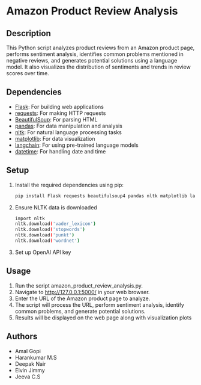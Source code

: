 # Amazon Product Review Analysis

## Description
This Python script analyzes product reviews from an Amazon product page, performs sentiment analysis, identifies common problems mentioned in negative reviews, and generates potential solutions using a language model. It also visualizes the distribution of sentiments and trends in review scores over time.

## Dependencies
- [Flask](https://palletsprojects.com/p/flask/): For building web applications
- [requests](https://pypi.org/project/requests/): For making HTTP requests
- [BeautifulSoup](https://pypi.org/project/beautifulsoup4/): For parsing HTML
- [pandas](https://pypi.org/project/pandas/): For data manipulation and analysis
- [nltk](https://pypi.org/project/nltk/): For natural language processing tasks
- [matplotlib](https://pypi.org/project/matplotlib/): For data visualization
- [langchain](https://pypi.org/project/langchain/): For using pre-trained language models
- [datetime](https://docs.python.org/3/library/datetime.html): For handling date and time

## Setup
1. Install the required dependencies using pip:
   ```bash
   pip install Flask requests beautifulsoup4 pandas nltk matplotlib langchain
2. Ensure NLTK data is downloaded
   ```bash
   import nltk
   nltk.download('vader_lexicon')
   nltk.download('stopwords')
   nltk.download('punkt')
   nltk.download('wordnet')
3. Set up OpenAI API key

## Usage
1. Run the script amazon_product_review_analysis.py.
2. Navigate to http://127.0.0.1:5000/ in your web browser.
3. Enter the URL of the Amazon product page to analyze.
4. The script will process the URL, perform sentiment analysis, identify common problems, and generate potential solutions.
5. Results will be displayed on the web page along with visualization plots

## Authors
- Amal Gopi
- Harankumar M.S
- Deepak Nair
- Elvin Jimmy
- Jeeva C.S
   

